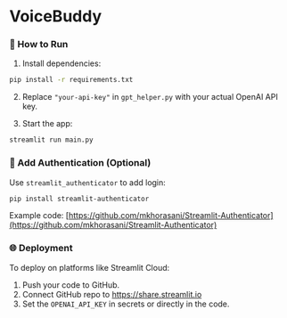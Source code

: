 
# VoiceBuddy

### 🚀 How to Run

1. Install dependencies:
```bash
pip install -r requirements.txt
```

2. Replace `"your-api-key"` in `gpt_helper.py` with your actual OpenAI API key.

3. Start the app:
```bash
streamlit run main.py
```

### 🔐 Add Authentication (Optional)

Use `streamlit_authenticator` to add login:
```bash
pip install streamlit-authenticator
```
Example code: [https://github.com/mkhorasani/Streamlit-Authenticator](https://github.com/mkhorasani/Streamlit-Authenticator)

### 🌐 Deployment

To deploy on platforms like Streamlit Cloud:

1. Push your code to GitHub.
2. Connect GitHub repo to https://share.streamlit.io
3. Set the `OPENAI_API_KEY` in secrets or directly in the code.
    